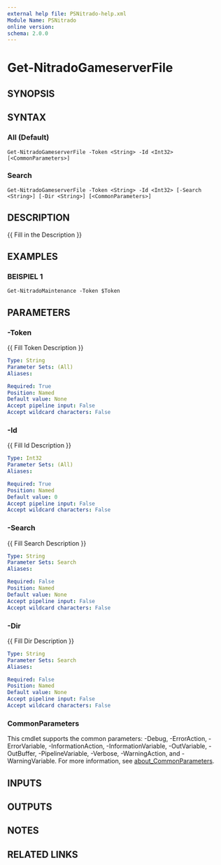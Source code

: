 ```yaml
---
external help file: PSNitrado-help.xml
Module Name: PSNitrado
online version:
schema: 2.0.0
---
```


# Get-NitradoGameserverFile

## SYNOPSIS

## SYNTAX

### All (Default)
```
Get-NitradoGameserverFile -Token <String> -Id <Int32> [<CommonParameters>]
```

### Search
```
Get-NitradoGameserverFile -Token <String> -Id <Int32> [-Search <String>] [-Dir <String>] [<CommonParameters>]
```

## DESCRIPTION
{{ Fill in the Description }}

## EXAMPLES

### BEISPIEL 1
```
Get-NitradoMaintenance -Token $Token
```

## PARAMETERS

### -Token
{{ Fill Token Description }}

```yaml
Type: String
Parameter Sets: (All)
Aliases:

Required: True
Position: Named
Default value: None
Accept pipeline input: False
Accept wildcard characters: False
```

### -Id
{{ Fill Id Description }}

```yaml
Type: Int32
Parameter Sets: (All)
Aliases:

Required: True
Position: Named
Default value: 0
Accept pipeline input: False
Accept wildcard characters: False
```

### -Search
{{ Fill Search Description }}

```yaml
Type: String
Parameter Sets: Search
Aliases:

Required: False
Position: Named
Default value: None
Accept pipeline input: False
Accept wildcard characters: False
```

### -Dir
{{ Fill Dir Description }}

```yaml
Type: String
Parameter Sets: Search
Aliases:

Required: False
Position: Named
Default value: None
Accept pipeline input: False
Accept wildcard characters: False
```

### CommonParameters
This cmdlet supports the common parameters: -Debug, -ErrorAction, -ErrorVariable, -InformationAction, -InformationVariable, -OutVariable, -OutBuffer, -PipelineVariable, -Verbose, -WarningAction, and -WarningVariable. For more information, see [about_CommonParameters](http://go.microsoft.com/fwlink/?LinkID=113216).

## INPUTS

## OUTPUTS

## NOTES

## RELATED LINKS
